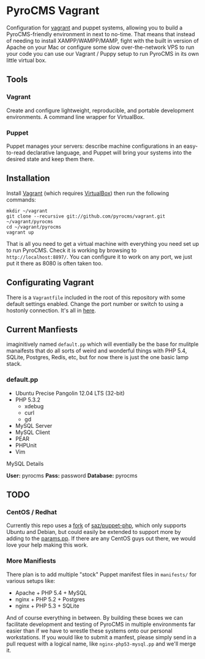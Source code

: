 # PyroCMS Vagrant

Configuration for [vagrant](http://vagrantup.com/) and puppet systems, allowing you to build a PyroCMS-friendly environment in next to no-time. 
That means that instead of needing to install XAMPP/WAMPP/MAMP, fight with the built in version of Apache on your Mac or configure some slow 
over-the-network VPS to run your code you can use our Vagrant / Puppy setup to run PyroCMS in its own little virtual box.

## Tools

### Vagrant

Create and configure lightweight, reproducible, and portable development environments. A command line wrapper for VirtualBox.

### Puppet

Puppet manages your servers: describe machine configurations in an easy-to-read declarative language, and Puppet will bring your systems into the desired state and keep them there.

## Installation

Install [Vagrant](http://vagrantup.com/v1/docs/getting-started/index.html) (which requires [VirtualBox](https://www.virtualbox.org/wiki/Downloads)) then run the following commands:

	mkdir ~/vagrant
	git clone --recursive git://github.com/pyrocms/vagrant.git ~/vagrant/pyrocms
	cd ~/vagrant/pyrocms
	vagrant up

That is all you need to get a virtual machine with everything you need set up to run PyroCMS. Check it is working by browsing 
to `http://localhost:8897/`. You can configure it to work on any port, we just put it there as 8080 is often taken too.

## Configurating Vagrant

There is a `Vagrantfile` included in the root of this repository with some default settings enabled. Change the port number or switch to 
using a hostonly connection. It's all in [here](https://github.com/pyrocms/vagrant/blob/master/Vagrantfile).

## Current Manfiests

imaginitively named `default.pp` which will eventially be the base for mulitple manaifests that do all 
sorts of weird and wonderful things with PHP 5.4, SQLite, Postgres, Redis, etc, but for now there is just the one basic lamp stack.

### default.pp

* Ubuntu Precise Pangolin 12.04 LTS (32-bit)
* PHP 5.3.2
	* xdebug
	* curl
	* gd
* MySQL Server
* MySQL Client
* PEAR
* PHPUnit
* Vim

MySQL Details

__User:__ pyrocms
__Pass:__ password
__Database:__ pyrocms

## TODO

### CentOS / Redhat

Currently this repo uses a [fork](fork) of [saz/puppet-php](fork), which 
only supports Ubuntu and Debian, but could easily be extended to support more by adding to the [params.pp](params). If there are any CentOS guys out there, we would love your help making this work.

  [fork]: https://github.com/philsturgeon/puppet-php
  [saz]: https://github.com/saz/puppet-php
  [params]: https://github.com/philsturgeon/puppet-php/blob/master/manifests/params.pp

### More Manifiests

There plan is to add multiple "stock" Puppet manifest files in `manifests/` for various setups like:
	
* Apache + PHP 5.4 + MySQL
* nginx + PHP 5.2 + Postgres
* nginx + PHP 5.3 + SQLite

And of course everything in between. By building these boxes we can facilitate development and testing of PyroCMS in multiple environments 
far easier than if we have to wrestle these systems onto our personal workstations. If you would like to submit a manfest, please simply send in 
a pull request with a logical name, like `nginx-php53-mysql.pp` and we'll merge it.